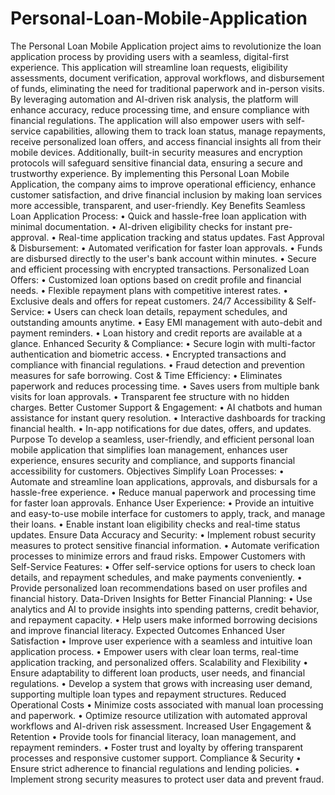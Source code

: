 # Personal-Loan-Mobile-Application

The Personal Loan Mobile Application project aims to revolutionize the loan application process by providing users with a seamless, digital-first experience. This application will streamline loan requests, eligibility assessments, document verification, approval workflows, and disbursement of funds, eliminating the need for traditional paperwork and in-person visits. By leveraging automation and AI-driven risk analysis, the platform will enhance accuracy, reduce processing time, and ensure compliance with financial regulations.
The application will also empower users with self-service capabilities, allowing them to track loan status, manage repayments, receive personalized loan offers, and access financial insights all from their mobile devices. Additionally, built-in security measures and encryption protocols will safeguard sensitive financial data, ensuring a secure and trustworthy experience.
By implementing this Personal Loan Mobile Application, the company aims to improve operational efficiency, enhance customer satisfaction, and drive financial inclusion by making loan services more accessible, transparent, and user-friendly.
Key Benefits
Seamless Loan Application Process:
•	Quick and hassle-free loan application with minimal documentation.
•	AI-driven eligibility checks for instant pre-approval.
•	Real-time application tracking and status updates.
Fast Approval & Disbursement:
•	Automated verification for faster loan approvals.
•	Funds are disbursed directly to the user's bank account within minutes.
•	Secure and efficient processing with encrypted transactions.
Personalized Loan Offers:
•	Customized loan options based on credit profile and financial needs.
•	Flexible repayment plans with competitive interest rates.
•	Exclusive deals and offers for repeat customers.
24/7 Accessibility & Self-Service:
•	Users can check loan details, repayment schedules, and outstanding amounts anytime.
•	Easy EMI management with auto-debit and payment reminders.
•	Loan history and credit reports are available at a glance.
Enhanced Security & Compliance:
•	Secure login with multi-factor authentication and biometric access.
•	Encrypted transactions and compliance with financial regulations.
•	Fraud detection and prevention measures for safe borrowing.
Cost & Time Efficiency:
•	Eliminates paperwork and reduces processing time.
•	Saves users from multiple bank visits for loan approvals.
•	Transparent fee structure with no hidden charges.
Better Customer Support & Engagement:
•	AI chatbots and human assistance for instant query resolution.
•	Interactive dashboards for tracking financial health.
•	In-app notifications for due dates, offers, and updates.
Purpose
To develop a seamless, user-friendly, and efficient personal loan mobile application that simplifies loan management, enhances user experience, ensures security and compliance, and supports financial accessibility for customers.
Objectives
Simplify Loan Processes:
•	Automate and streamline loan applications, approvals, and disbursals for a hassle-free experience.
•	Reduce manual paperwork and processing time for faster loan approvals.
Enhance User Experience:
•	Provide an intuitive and easy-to-use mobile interface for customers to apply, track, and manage their loans.
•	Enable instant loan eligibility checks and real-time status updates.
Ensure Data Accuracy and Security:
•	Implement robust security measures to protect sensitive financial information.
•	Automate verification processes to minimize errors and fraud risks.
Empower Customers with Self-Service Features:
•	Offer self-service options for users to check loan details, and repayment schedules, and make payments conveniently.
•	Provide personalized loan recommendations based on user profiles and financial history.
Data-Driven Insights for Better Financial Planning:
•	Use analytics and AI to provide insights into spending patterns, credit behavior, and repayment capacity.
•	Help users make informed borrowing decisions and improve financial literacy.
Expected Outcomes
Enhanced User Satisfaction
•	Improve user experience with a seamless and intuitive loan application process.
•	Empower users with clear loan terms, real-time application tracking, and personalized offers.
Scalability and Flexibility
•	Ensure adaptability to different loan products, user needs, and financial regulations.
•	Develop a system that grows with increasing user demand, supporting multiple loan types and repayment structures.
Reduced Operational Costs
•	Minimize costs associated with manual loan processing and paperwork.
•	Optimize resource utilization with automated approval workflows and AI-driven risk assessment.
Increased User Engagement & Retention
•	Provide tools for financial literacy, loan management, and repayment reminders.
•	Foster trust and loyalty by offering transparent processes and responsive customer support.
Compliance & Security
•	Ensure strict adherence to financial regulations and lending policies.
•	Implement strong security measures to protect user data and prevent fraud.
